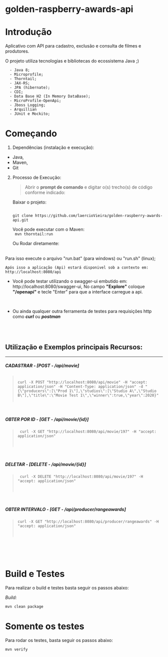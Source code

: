 # golden-raspberry-awards-api

# Introdução
Aplicativo com API para cadastro, exclusão e consulta de filmes e produtores.

O projeto utiliza tecnologias e bibliotecas do ecossistema Java ;)

      - Java 8;
      - Microprofile;
      - Thorntail;
      - JAX-RS;
      - JPA (hibernate);
      - CDI;
      - Data Base H2 (In Memory DataBase);
      - MicroProfile-OpenApi;
      - Jboss Logging;
      - Arquillian 
      - JUnit e Mockito;


# Começando
1. Dependências (instalação e execução):
- Java,
- Maven, 
- Git
	
2.	Processo de Execução:
    
    >Abrir o <b>prompt de comando</b> e digitar o(s) trecho(s) de código conforme indicado: 

    Baixar o projeto: 


    <code>
    git clone https://github.com/laercioVieira/golden-raspberry-awards-api.git
    </code>
    
    Você pode executar com o Maven: <br/>
    <code>
      mvn thorntail:run
    </code>

    Ou Rodar diretamente:
  </br> 
   Para isso execute o arquivo "run.bat" (para windows) ou "run.sh" (linux);

    Após isso a aplicação (Api) estará disponivel sob a contexto em: http://localhost:8080/api

- Você pode testar utilizando o swagger-ui embutido em: http://localhost:8080/swagger-ui, No campo <b>"Explore"</b> coloque <b>"/openapi"</b> e tecle "Enter" para que a interface carregue a api.
<br/>

- Ou ainda qualquer outra ferramenta de testes para requisições http como <b><i>curl</i></b> ou <b><i>postman</i></b>
<br/>
<br/>

## Utilização e Exemplos principais Recursos:
---
##### CADASTRAR - [POST - /api/movie]	
> <code>
> curl -X POST "http://localhost:8080/api/movie" -H "accept: application/json" -H "Content-Type: application/json" -d "{\"producers\":[\"Prod 1\"],\"studios\":[\"Studio A\",\"Studio B\"],\"title\":\"Movie Test 1\",\"winner\":true,\"year\":2020}"
</code>

##### OBTER POR ID - [GET - /api/movie/{id}] 
> <code> curl -X GET "http://localhost:8080/api/movie/197" -H "accept: application/json"
</code>

##### DELETAR - [DELETE - /api/movie/{id}]
> <code> curl -X DELETE "http://localhost:8080/api/movie/197" -H "accept: application/json"
</code>

##### OBTER INTERVALO - [GET - /api/producer/rangeawards]

> <code>curl -X GET "http://localhost:8080/api/producer/rangeawards" -H "accept: application/json"
</code>

<br/>
<br/>

# Build e Testes
   Para realizar o build e testes basta seguir os passos abaixo:

<i>Build:</i>

	mvn clean package

# Somente os testes
   Para rodar os testes, basta seguir os passos abaixo:
	
	mvn verify 
   
      